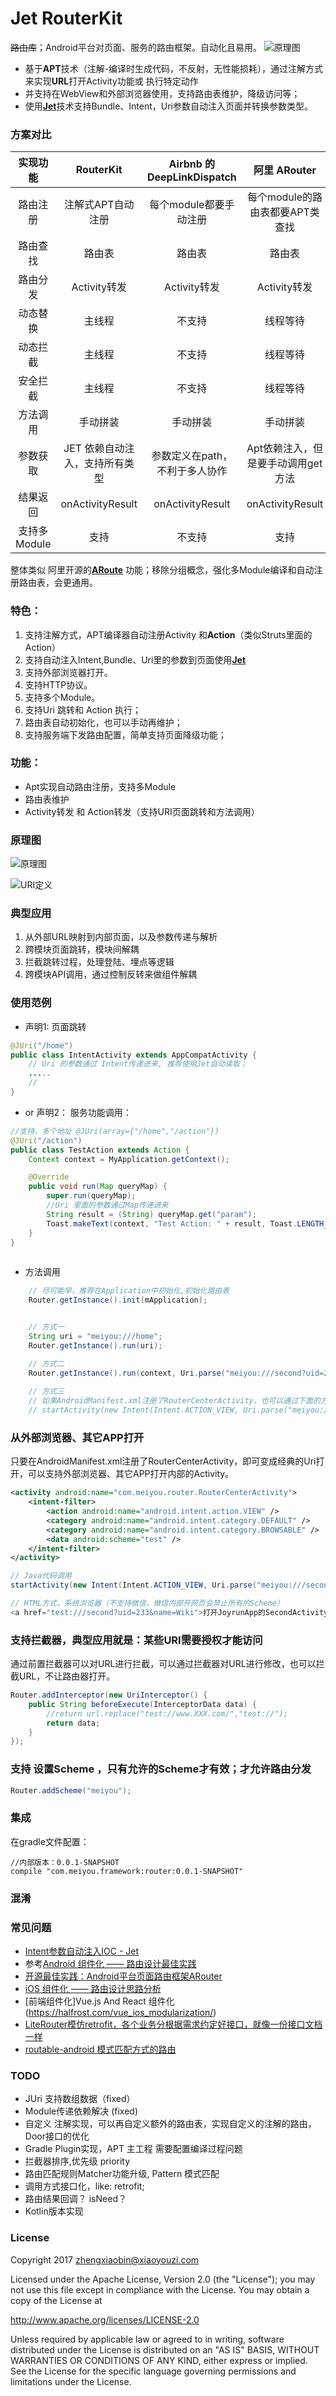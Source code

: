 # Jet RouterKit
~~路由库~~；Android平台对页面、服务的路由框架。自动化且易用。
![原理图](http://upload-images.jianshu.io/upload_images/1194012-012b64699f6d1222.png?imageMogr2/auto-orient/strip%7CimageView2/2/w/1240)
- 基于**APT**技术（注解-编译时生成代码，不反射，无性能损耗），通过注解方式来实现**URL**打开Activity功能或 执行特定动作
- 并支持在WebView和外部浏览器使用，支持路由表维护，降级访问等；
- 使用[**Jet**](http://git.meiyou.im/Android/jet)技术支持Bundle、Intent，Uri参数自动注入页面并转换参数类型。


### 方案对比
|实现功能|**RouterKit**|Airbnb 的**DeepLinkDispatch**|阿里     **ARouter**|天猫 统跳协议|**ActivityRouter**Github上Star最多 |
|:------:|:--------:| :----------------------:| :-------------:| :----------:|-------------:|
|路由注册	|注解式APT自动注册	|每个module都要手动注册	|每个module的路由表都要APT类查找	|AndroidManiFest配置	|每个module都要手动注册|
|路由查找	|路由表|	路由表	|路由表	|系统Intent|	路由表
|路由分发	|Activity转发|	Activity转发|	Activity转发|	Activity转发	|Activity转发|
|动态替换	|主线程|	不支持	|线程等待	|不支持|	不支持|
|动态拦截	|主线程|	不支持|	线程等待	|不支持	|主线程|
|安全拦截	|主线程|	不支持	|线程等待	|不支持	|主线程|
|方法调用	|手动拼装	|手动拼装	|手动拼装	|手动拼装	|手动拼装|
|参数获取	|JET 依赖自动注入，支持所有类型|	参数定义在path，不利于多人协作|	Apt依赖注入，但是要手动调用get方法|	手动调用	|手动调用|
|结果返回	|onActivityResult|	onActivityResult	|onActivityResult	|onActivityResult	|onActivityResult|
|支持多Module	|支持	|不支持	|支持	|不支持|	支持|


整体类似 阿里开源的[**ARoute**](https://github.com/alibaba/ARouter) 功能；移除分组概念，强化多Module编译和自动注册路由表，会更通用。

### 特色：
1. 支持注解方式，APT编译器自动注册Activity 和**Action**（类似Struts里面的Action）
2. 支持自动注入Intent,Bundle、Uri里的参数到页面使用[**Jet**](http://git.meiyou.im/Android/jet)
3. 支持外部浏览器打开。
4. 支持HTTP协议。
5. 支持多个Module。
6. 支持Uri 跳转和 Action 执行；
7. 路由表自动初始化，也可以手动再维护；
8. 支持服务端下发路由配置，简单支持页面降级功能；

### 功能：
- Apt实现自动路由注册，支持多Module
- 路由表维护
- Activity转发 和 Action转发（支持URI页面跳转和方法调用）

### 原理图
![原理图](http://upload-images.jianshu.io/upload_images/53953-ce3ffb119e0d6534.png?imageMogr2/auto-orient/strip%7CimageView2/2/w/1240)


![URI定义](http://upload-images.jianshu.io/upload_images/53953-054d5e9096445d84.png?imageMogr2/auto-orient/strip%7CimageView2/2/w/1240)

### 典型应用
1. 从外部URL映射到内部页面，以及参数传递与解析
2. 跨模块页面跳转，模块间解耦
3. 拦截跳转过程，处理登陆、埋点等逻辑
4. 跨模块API调用，通过控制反转来做组件解耦

### 使用范例 
- 声明1: 页面跳转

```java
@JUri("/home")
public class IntentActivity extends AppCompatActivity {
    // Uri 的参数通过 Intent传递进来, 推荐使用Jet自动读取；
    .....
    //
}
```
- or 声明2： 服务功能调用：
```java
//支持，多个地址 @JUri(array={"/home","/action"})
@JUri("/action")
public class TestAction extends Action {
    Context context = MyApplication.getContext();

    @Override
    public void run(Map queryMap) {
        super.run(queryMap);
        //Uri 里面的参数通过Map传递进来
        String result = (String) queryMap.get("param");
        Toast.makeText(context, "Test Action: " + result, Toast.LENGTH_SHORT).show();
    }
}
    
```
- 方法调用

```java
    // 尽可能早，推荐在Application中初始化,初始化路由表
    Router.getInstance().init(mApplication);


    // 方式一
    String uri = "meiyou:///home";
    Router.getInstance().run(uri);

    // 方式二
    Router.getInstance().run(context, Uri.parse("meiyou:///second?uid=233"));
    
    // 方式三
    // 如果AndroidManifest.xml注册了RouterCenterActivity，也可以通过下面的方式打开，如果是APP内部使用，不建议使用。
    // startActivity(new Intent(Intent.ACTION_VIEW, Uri.parse("meiyou:///home?uid=233")));
```

### 从外部浏览器、其它APP打开
    
只要在AndroidManifest.xml注册了RouterCenterActivity，即可变成经典的Uri打开，可以支持外部浏览器、其它APP打开内部的Activity。
```xml
<activity android:name="com.meiyou.router.RouterCenterActivity">
    <intent-filter>
        <action android:name="android.intent.action.VIEW" />
        <category android:name="android.intent.category.DEFAULT" />
        <category android:name="android.intent.category.BROWSABLE" />
        <data android:scheme="test" />
    </intent-filter>
</activity>
```
```java
// Java代码调用
startActivity(new Intent(Intent.ACTION_VIEW, Uri.parse("meiyou:///second?uid=233&name=Wiki")));

// HTML方式，系统浏览器（不支持微信，微信内部开网页会禁止所有的Scheme）
<a href="test:///second?uid=233&name=Wiki">打开JoyrunApp的SecondActivity</a>

```

### 支持拦截器，典型应用就是：某些URI需要授权才能访问

通过前置拦截器可以对URL进行拦截，可以通过拦截器对URL进行修改，也可以拦截URL，不让路由器打开。
```java
Router.addInterceptor(new UriInterceptor() {
    public String beforeExecute(InterceptorData data) {
    	//return url.replace("test://www.XXX.com/","test://");
        return data;
    }
});
```
### 支持 设置Scheme ，只有允许的Scheme才有效；才允许路由分发
```java
Router.addScheme("meiyou");
```

### 集成
在gradle文件配置：
```groove
//内部版本：0.0.1-SNAPSHOT
compile "com.meiyou.framework:router:0.0.1-SNAPSHOT"
```

### 混淆
### 常见问题
* [Intent参数自动注入IOC - Jet](http://git.meiyou.im/Android/jet)
* 参考[Android 组件化 —— 路由设计最佳实践](http://www.jianshu.com/p/8a3eeeaf01e8)
* [开源最佳实践：Android平台页面路由框架ARouter](https://yq.aliyun.com/articles/71687?spm=5176.100240.searchblog.7.8os9Go)
* [iOS 组件化 —— 路由设计思路分析](http://www.jianshu.com/p/76da56b3bd55)
* [前端组件化]Vue.js And React 组件化(https://halfrost.com/vue_ios_modularization/)
* [LiteRouter模仿retrofit，各个业务分根据需求约定好接口，就像一份接口文档一样](http://www.jianshu.com/p/79e9a54e85b2)
* [routable-android 模式匹配方式的路由](https://github.com/clayallsopp/routable-android)

### TODO
- JUri 支持数组数据（fixed）
- Module传递依赖解决 (fixed)
- 自定义 注解实现，可以再自定义额外的路由表，实现自定义的注解的路由，Door接口的优化
-  Gradle Plugin实现，APT 主工程 需要配置编译过程问题
- 拦截器排序,优先级 priority
- 路由匹配规则Matcher功能升级, Pattern 模式匹配
- 调用方式接口化，like: retrofit;
- 路由结果回调？ isNeed？
- Kotlin版本实现

### License

Copyright 2017 zhengxiaobin@xiaoyouzi.com

Licensed under the Apache License, Version 2.0 (the "License");
you may not use this file except in compliance with the License.
You may obtain a copy of the License at

   http://www.apache.org/licenses/LICENSE-2.0

Unless required by applicable law or agreed to in writing, software
distributed under the License is distributed on an "AS IS" BASIS,
WITHOUT WARRANTIES OR CONDITIONS OF ANY KIND, either express or implied.
See the License for the specific language governing permissions and
limitations under the License.

